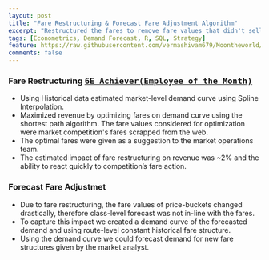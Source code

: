 ```yaml
---
layout: post
title: "Fare Restructuring & Forecast Fare Adjustment Algorithm"
excerpt: "Restructured the fares to remove fare values that didn't sell and match fare values closer to the competition. The impact of changing the fare-structure on the forecast was captured by the fare adjustment algorithm."
tags: [Econometrics, Demand Forecast, R, SQL, Strategy]
feature: https://raw.githubusercontent.com/vermashivam679/Moontheworld/master/assets/img/dmd_crv.jpg
comments: false
---
```



### Fare Restructuring  [<kbd>6E Achiever(Employee of the Month)</kbd>](https://raw.githubusercontent.com/vermashivam679/Moontheworld/master/assets/img/Fare_restructuring_6e_achiever.jpg)
- Using Historical data estimated market-level demand curve using Spline Interpolation.  
- Maximized revenue by optimizing fares on demand curve using the shortest path algorithm. The fare values considered for optimization were market competition's fares scrapped from the web.  
- The optimal fares were given as a suggestion to the market operations team.  
- The estimated impact of fare restructuring on revenue was ~2% and the ability to react quickly to competition’s fare action.  


### Forecast Fare Adjustmet  
- Due to fare restructuring, the fare values of price-buckets changed drastically, therefore class-level forecast was not in-line with the fares.  
- To capture this impact we created a demand curve of the forecasted demand and using route-level constant historical fare structure.  
- Using the demand curve we could forecast demand for new fare structures given by the market analyst.  




